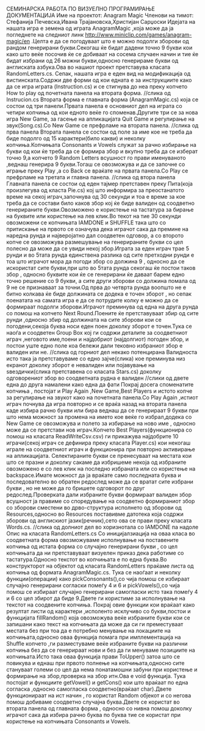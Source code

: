 СЕМИНАРСКА РАБОТА ПО ВИЗУЕЛНО ПРОГРАМИРАЊЕ ДОКУМЕНТАЦИЈА
Име на проектот: Anagram Magic
Членови на тимот: Стефанија Печевска,Ивана Трајановска,Христијан Сарџоски
Идејата на нашата игра е земена од играта AnagramMagic ,која може да ја погледнете на следниот линк http://www.miniclip.com/games/anagram-magic/en .Целта е да се погодуваат што е можно подолги зборови од рандом генерирани букви.Секогаш ќе бидат дадени точно 9 букви кои како што веќе посочив ќе се добиваат на сосема случаен начин и тие ќе бидат избрани од 26 можни букви,односно генерираме букви од англиската азбука.Ова во нашиот проект претставува класата RandomLetters.cs.
 Сепак, нашата игра е еден вид на модификација од вистинската.Содржи две форми од кои едната е за инструкциите како да се игра играта (Instruction.cs) и се стигнува до неа преку копчето How to play од почетната панела на втората форма.
//слика од Instrucion.cs
Bтората форма е главната форма (AnagramMagic.cs) која се состои од три панели.Првата панела е основниот дел на играта со четири копчиња од кои едното веќе го споменав.Другите три се за нова игра New Game, за гасење на апликацијата Quit Game и регулирање на звук(Song.cs).Со New Game се префрламе на втората панела.
//слика од прва панела
Втората панела се состои од поле за име кое не треба да биде подолго од 15 карактери(било какви) и неколку копчиња.Копчињата Consonants и Vowels служат за рачно избирање на букви од кои ќе треба да се формира збор и вкупно треба да се изберат точно 9,а копчето 9 Random Letters всушност го прави именуваното ,веднаш генерира 9 букви.Тогаш се овозможува и да се започне со играње преку Play ,a со Back се враќате на првата панела.Со Play се префрламе на третата и главна панела.
//слика од втора панела	   
Главната панела се состои од еден тајмер претставен преку Пита(која произлегува од класта Pie.cs) кој што информира за  преостанатото време на секој играч,започнува од  30 секунди и тоа е време за кое треба да се состави било каков збор кој ќе биде валиден од соодветно генерираните букви.Овозможено е користење на тастатура за бирање на буквите или користење на лев клик.Во текот на тие 30 секунди овозможени се копчињата IAMDONE и SHUFFLE така што со притискање на првото се означува дека играчот сака да премине на наредна рунда и најверојатно дал соодветен одговор, а со второто копче се овозможува размешување на генерираните букви со цел полесно да може да се увиди некој збор.Играта за еден играч трае 5 рунди и во 5тата рунда единствена разлика од сите претходни рунди е тоа што играчот мора да погоди збор со должина 9 , односно да се искористат сите букви,при што во 5тата рунда секогаш ќе постои таков збор , односно буквите кои ќе се генерирани ќе даваат барем едно точно решение со 9 букви, а сите други зборови со должина помала од 9  не се признаваат за точни.Од прва до четврта рунда воопшто не е битно колкава ќе биде должината се додека е точен зборот , но сепак поенатата на самата игра е да се потрудите колку е можно да се формираат подолги зборови.Играчот преминува од една на друга рунда со помош на копчето Next Round.Поените ќе претставуваат збир од сите рунди ,односно збир од должината на сите зборови кои се погодени,секоја буква носи еден поен доколку зборот е точен.Тука се наоѓа и соодветен Group Box кој ги содржи деталите за соодветниот играч ,неговото име,поени и најдобриот (најдолгиот) погоден збор, и постои уште едно поле коа бележи дали тековно избраниот збор е валиден или не.
//слика од горниот дел некако потенцирана
Валидноста исто така ја претставуваме со едно зајче(слика) кое преминува низ екранот доколку зборот е невалиден или појавување на ѕвездички(слика претставена со класата Stars.cs) доколку одговорениот збор во соодветната рудна е валиден
//слики од двете една до друга намалени како една да фати 
Покрај досега споменатите копчиња , постојат и Play Again ,New Game,Best Players и истото копче за регулирање на звукот како на почетната панела.Со Play Again ,истиот играч почнува да игра повторно и се враќа назад на втората панела каде избира рачно букви или бира веднаш да се генерираат 9 букви при што нема можност за промена на името кое веќе го избрал,додека со New Game се овозможува и полето за избирање на ново име , односно може да се претстави нов играч.Копчето Best Players(функционира со помош на класата ReadWriteCsv.csv) ги прикажува најдобрите 10 играчи(секој играч се дефинира преку класата Player.cs) кои некогаш играле на соодветниот играч и функционира при повторно активирање на апликацијата.
Селектираните букви се пренесуваат на местата кои што се празни и доколку сакаме да избришеме некоја од избраните овозможено е со лев клик на последно избраната или со користење на backspace.Имате можност да ја враќате само последната буква и последователно во обратен редослед може да се вратат сите избрани букви , но не може да го бришете одговорот по друг редослед.Проверката дали избраните букви формираат валиден збор всушност ја правиме со споредување на соодветно формираниот збор со зборови сместени во дрво-структура исполнето од зборови од Resources,односно во Resources поставивме датотека која содржи зборови од англискиот јазик(речник),сето ова се прави преку класата Words.cs.
//слика од долниот дел во хоризнотала со IAMDONE па надоле
Опис на класата RandomLetters.cs
Со иницијалзиација на оваа класа во соодветната форма овозможуваме исполнување на поставените копчиња од истата форма со случајно генерирани букви , со цел копчињата да ни претставуваат визуелен приказ дека работиме со тастатура.Односно текстот во копчињата е по една буква.Во конструкторот на  објектот од класата RandomLetters праќаме листа од копчиња од формата AnagramMagic.cs.
Тука се наоѓаат и неколку функции(операции) како pickConsonants(),со чија помош се избираат случајно генерирани согласки помеѓу 4 и 6 и pickVowels(),со чија помош се избираат случајно генерирани самогласки исто така помеѓу 4 и 6 со цел збирот да биде 9.Двете ги користиме за исполнување на текстот на соодвените копчиња.
Покрај овие функции кои враќаат како резултат листи од карактери ,исполенто исклучиво со букви,постои и функцијата fillRandom() која овозможува веќе избраните букви кои се запишани како текст на копчињата да може да си ги преместуваат местата без при тоа да е потребно менување на локациите на копчињата,односно оваа функција помага при имплементација на Shuffle копчето ,ги разместуваме веќе избраните букви на различни копчиња без да се генерираат нови и без да ги менуваме позициите на копчињата.Исто така оваа функција прави ToUpper() затоа што се повикува и еднаш при првото полнење на копчињата,односно сите стануваат големи со цел да нема понатамошни забуни при користење и формирање на збор,проверка на збор итн.Ова е void функција.
Тука постојат и функциите getVowel() и getCons() кои што враќаат по една согласка ,односно самогласка соодветно(враќаат char).Двете функционираат на ист начин , го користат Random објекот и со негова помош добиваме соодветно случајна буква.Двете се користат во втората панела од главната форма , односно со нивна помош доколку играчот сака да избира рачно буква по буква тие се користат при користење на копчињата Consonants и Vowels.
